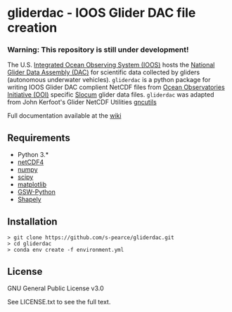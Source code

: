 # gliderdac - IOOS Glider DAC file creation
### Warning: This repository is still under development!

The U.S. [Integrated Ocean Observing System \(IOOS\)](https://gliders.ioos.us/) hosts the [National Glider Data Assembly \(DAC\)](https://gliders.ioos.us/data) for scientific data collected by gliders (autonomous underwater vehicles).  `gliderdac` is a python package for writing IOOS Glider DAC complient NetCDF files from [Ocean Observatories Initiative \(OOI\)](https://oceanobservatories.org/) specific [Slocum](http://www.teledynemarine.com/slocum-glider) glider data files.  `gliderdac` was adapted from John Kerfoot's
Glider NetCDF Utilities [gncutils](https://github.com/kerfoot/gncutils)

Full documentation available at the [wiki](https://github.com/s-pearce/gliderdac/wiki)

## Requirements
+ Python 3.*
+ [netCDF4](https://unidata.github.io/netcdf4-python/netCDF4/index.html)
+ [numpy](https://www.numpy.org/)
+ [scipy](https://www.scipy.org/)
+ [matplotlib](https://matplotlib.org/)
+ [GSW-Python](https://github.com/TEOS-10/GSW-Python)
+ [Shapely](https://pypi.org/project/Shapely/)

## Installation

    > git clone https://github.com/s-pearce/gliderdac.git
    > cd gliderdac
    > conda env create -f environment.yml



## License
GNU General Public License v3.0

See LICENSE.txt to see the full text.
